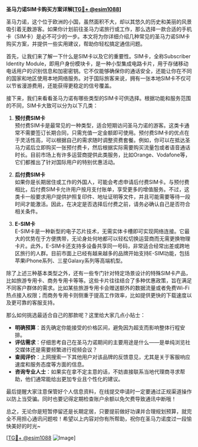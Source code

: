 **圣马力诺SIM卡购买方案详解[[TG💪+ @esim1088](https://t.me/s/esim1088)]**

圣马力诺，这个位于欧洲的小国，虽然面积不大，却以其悠久的历史和美丽的风景吸引着无数游客。如果你计划前往圣马力诺旅行或工作，那么选择一款合适的手机卡（SIM卡）是必不可少的一步。本文将为你详细介绍几种常见的圣马力诺SIM卡购买方案，并提供一些实用建议，帮助你轻松搞定通信问题。

首先，让我们来了解一下什么是SIM卡以及它的重要性。SIM卡，全称Subscriber Identity Module，即用户身份模块卡，是一种小型集成电路卡片，用于存储移动电话用户的识别信息和加密密钥。它不仅能够确保你的通话安全，还能让你在不同的国家和地区使用本地网络服务。对于国际旅客来说，拥有一张本地SIM卡不仅可以节省漫游费用，还能获得更稳定的信号覆盖。

接下来，我们来看看圣马力诺有哪些类型的SIM卡可供选择。根据功能和服务范围的不同，SIM卡大致可以分为以下几类：

1. **预付费SIM卡**  
   预付费SIM卡是最常见的一种类型，适合短期访问圣马力诺的游客。这类卡通常不需要签订长期合同，只需充值一定金额即可使用。预付费SIM卡的优点在于灵活性高，可以根据自己的需求随时调整资费套餐。例如，你可以在抵达圣马力诺后立即购买一张预付费卡，然后根据实际需要购买流量包或者语音通话时长。目前市场上有许多运营商提供此类服务，比如Orange、Vodafone等，它们都推出了针对国际用户的特别优惠活动。

2. **后付费SIM卡**  
   如果你是长期居住或工作的外国人，可能会考虑申请后付费SIM卡。与预付费相比，后付费SIM卡允许用户按月支付账单，享受更多的增值服务。不过，这类卡一般要求用户提供护照复印件、地址证明等文件，并且可能需要等待一段时间才能激活。因此，在决定是否选择后付费之前，请务必确认自己是否符合相关条件。

3. **E-SIM卡**  
   E-SIM卡是一种新型的电子芯片技术，无需实体卡槽即可实现网络连接。它最大的优势在于方便携带，无论身处何地都可以轻松切换运营商而无需更换物理卡片。此外，E-SIM卡还支持多设备共享同一号码，非常适合经常出差或跨地区旅行的人群。目前市面上已经有越来越多的品牌开始支持E-SIM功能，包括苹果iPhone系列、三星Galaxy系列等高端机型。

除了上述三种基本类型之外，还有一些专门针对特定场景设计的特殊SIM卡产品，比如旅游专用卡、商务专用卡等等。这些卡片往往结合了多种优惠政策，旨在满足不同客户群体的需求。比如某些旅游专用卡会赠送额外的数据流量或者免费Wi-Fi热点接入权限；而商务专用卡则侧重于提高工作效率，比如提供更快的下载速度以及更可靠的客服支持。

那么如何挑选最适合自己的那款呢？这里给大家几点小贴士：

- **明确预算**：首先确定你能接受的价格区间，避免因为超支而影响整体行程安排。
- **评估需求**：仔细思考自己在圣马力诺期间的主要用途是什么——是单纯浏览社交媒体还是需要频繁进行视频会议？
- **查阅评价**：上网搜索一下其他用户对该品牌的反馈意见，尤其是关于客服响应速度和服务态度等方面的信息。
- **咨询专业人士**：如果实在拿不定主意的话，不妨直接联系当地代理商寻求帮助，他们通常能给出更加专业且个性化的建议。

最后提醒大家注意保管好个人信息资料，在线提交申请时一定要通过正规渠道操作以防上当受骗。同时也要记得定期检查账户余额以免欠费导致通讯中断哦！

总之，无论你是短暂停留还是长期定居，只要提前做好功课并合理规划预算，就完全不用担心通讯问题啦！希望以上内容对你有所帮助，祝你在圣马力诺度过一段愉快美好的时光~ 

[[TG💪+ @esim1088](https://t.me/s/esim1088) ![Image](https://i.postimg.cc/4NQfJmqS/Snipaste-2025-05-13-00-14-12.png)]